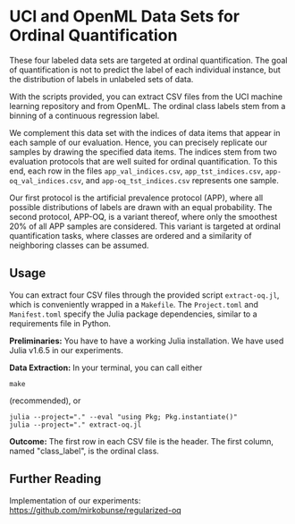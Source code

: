 # UCI and OpenML Data Sets for Ordinal Quantification

These four labeled data sets are targeted at ordinal quantification. The goal of quantification is not to predict the label of each individual instance, but the distribution of labels in unlabeled sets of data.

With the scripts provided, you can extract CSV files from the UCI machine learning repository and from OpenML. The ordinal class labels stem from a binning of a continuous regression label.

We complement this data set with the indices of data items that appear in each sample of our evaluation. Hence, you can precisely replicate our samples by drawing the specified data items. The indices stem from two evaluation protocols that are well suited for ordinal quantification. To this end, each row in the files `app_val_indices.csv`, `app_tst_indices.csv`, `app-oq_val_indices.csv`, and `app-oq_tst_indices.csv` represents one sample.

Our first protocol is the artificial prevalence protocol (APP), where all possible distributions of labels are drawn with an equal probability. The second protocol, APP-OQ, is a variant thereof, where only the smoothest 20% of all APP samples are considered. This variant is targeted at ordinal quantification tasks, where classes are ordered and a similarity of neighboring classes can be assumed.


## Usage

You can extract four CSV files through the provided script `extract-oq.jl`, which is conveniently wrapped in a `Makefile`. The `Project.toml` and `Manifest.toml` specify the Julia package dependencies, similar to a requirements file in Python.

**Preliminaries:** You have to have a working Julia installation. We have used Julia v1.6.5 in our experiments.

**Data Extraction:** In your terminal, you can call either

```
make
```

(recommended), or

```
julia --project="." --eval "using Pkg; Pkg.instantiate()"
julia --project="." extract-oq.jl
```

**Outcome:** The first row in each CSV file is the header. The first column, named "class_label", is the ordinal class.


## Further Reading

Implementation of our experiments: https://github.com/mirkobunse/regularized-oq
